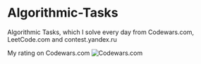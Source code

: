 # Algorithmic-Tasks
Algorithmic Tasks, which I solve every day from Codewars.com, LeetCode.com and contest.yandex.ru

My rating on Codewars.com ![Codewars.com](https://www.codewars.com/users/valliv2007/badges/large)
